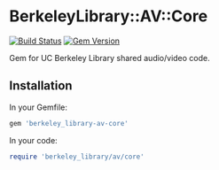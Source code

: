 # BerkeleyLibrary::AV::Core

[![Build Status](https://github.com/BerkeleyLibrary/av-core/actions/workflows/build.yml/badge.svg?branch=main)](https://github.com/BerkeleyLibrary/av-core/actions/workflows/build.yml)
[![Gem Version](https://img.shields.io/gem/v/berkeley_library-av-core.svg)](https://rubygems.org/gems/berkeley_library-av-core)

Gem for UC Berkeley Library shared audio/video code.

## Installation

In your Gemfile:

```ruby
gem 'berkeley_library-av-core'
```

In your code:

```ruby
require 'berkeley_library/av/core'
```
